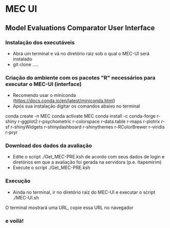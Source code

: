 # MEC UI
## Model Evaluations Comparator User Interface

### Instalação dos executáveis
- Abra um terminal e vá no diretório raiz sob o qual o MEC-UI será instalado
- git clone .....

### Criação do ambiente com os pacotes "R" necessários para executar o MEC-UI (interface)
- Recomendo usar o miniconda (https://docs.conda.io/en/latest/miniconda.html)
- Após sua instalação digitar os comandos abaixo no terminal

conda create -n MEC
conda activate MEC
conda install -c conda-forge r-shiny r-ggplot2 r-psychometric r-colorspace r-data.table r-maps r-plotrix r-sf r-shinyWidgets r-shinydashboard r-shinythemes r-RColorBrewer r-viridis r-pryr


### Download dos dados da avaliação
- Edite o script ./Get_MEC-PRE.ksh de acordo com seus dados de login e diretórios em que a avaliação foi gerada na servidora (p.e. Itapemirim)
- Execute o script ./Get_MEC-PRE.ksh


### Execução
- Ainda no terminal, ir no diretório raiz do MEC-UI e executar o script ./MEC-UI.sh

O terminal mostrará uma URL, copie essa URL no navegador 

### e voilà!



